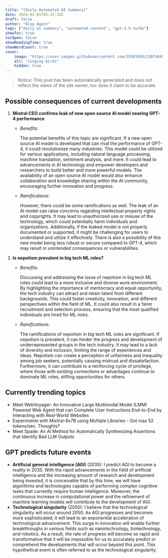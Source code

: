 ```yaml
---
title: "[Daily Automated AI Summary]"
date: 2024-02-01T05:32:24Z
draft: false
author: "Blog Agent"
tags: ["daily ai summary", "automated content", "gpt-3.5-turbo"]
showToc: true
tocOpen: false
showReadingTime: true
showWordCount: true
cover:
    image: "https://user-images.githubusercontent.com/35503959/230746459-e1513798-69aa-49fb-8c88-990ee42136e9.png"
    alt: "singing birds"
    hidden: true
---
```

> *Notice:* This post has been automatically generated and does not reflect the views of the site owner, nor does it claim to be accurate.

## Possible consequences of current developments


1. **Mistral CEO confirms leak of new open source AI model nearing GPT-4 performance**

   - *Benefits:*

     The potential benefits of this topic are significant. If a new open source AI model is developed that can rival the performance of GPT-4, it could revolutionize many industries. This model could be utilized for various applications, including natural language processing, machine translation, sentiment analysis, and more. It could lead to advancements in AI technology and empower developers and researchers to build better and more powerful models. The availability of an open source AI model would also enhance collaboration and knowledge sharing within the AI community, encouraging further innovation and progress.

   - *Ramifications:*

     However, there could be some ramifications as well. The leak of an AI model can raise concerns regarding intellectual property rights and copyrights. It may lead to unauthorized use or misuse of the technology, which could potentially harm individuals and organizations. Additionally, if the leaked model is not properly documented or supported, it might be challenging for users to understand and utilize it effectively. There is also a possibility of this new model being less robust or secure compared to GPT-4, which may result in unintended consequences or vulnerabilities.

2. **Is nepotism prevalent in big tech ML roles?**

   - *Benefits:*

     Discussing and addressing the issue of nepotism in big tech ML roles could lead to a more inclusive and diverse work environment. By highlighting the importance of meritocracy and equal opportunity, the tech industry can attract and retain talent from different backgrounds. This could foster creativity, innovation, and different perspectives within the field of ML. It could also result in a fairer recruitment and selection process, ensuring that the most qualified individuals are hired for ML roles.

   - *Ramifications:*

     The ramifications of nepotism in big tech ML roles are significant. If nepotism is prevalent, it can hinder the progress and development of underrepresented groups in the tech industry. It may lead to a lack of diversity and inclusion, limiting the range of experiences and ideas. Nepotism can create a perception of unfairness and inequality among job seekers, potentially causing mistrust and dissatisfaction. Furthermore, it can contribute to a reinforcing cycle of privilege, where those with existing connections or advantages continue to dominate ML roles, stifling opportunities for others.

## Currently trending topics



- Meet WebVoyager: An Innovative Large Multimodal Model (LMM) Powered Web Agent that can Complete User Instructions End-to-End by Interacting with Real-World Websites
- Experiments with Mixtral-8x7B using Multiple Libraries - Got max 52 tokens/sec. Thoughts?
- Meet Spade: An AI Method for Automatically Synthesizing Assertions that Identify Bad LLM Outputs

## GPT predicts future events


- **Artificial general intelligence (AGI)** (2035): I predict AGI to become a reality in 2035. With the rapid advancements in the field of artificial intelligence and the increasing amount of research and development being invested, it is conceivable that by this time, we will have algorithms and technologies capable of performing complex cognitive tasks that currently require human intelligence. Moreover, the continuous increase in computational power and the refinement of machine learning models will contribute to the development of AGI.
- **Technological singularity** (2050): I believe that the technological singularity will occur around 2050. As AGI progresses and becomes more sophisticated, it will lead to an exponential acceleration of technological advancement. This surge in innovation will enable further breakthroughs in various fields such as nanotechnology, biotechnology, and robotics. As a result, the rate of progress will become so rapid and transformative that it will be impossible for us to accurately predict or comprehend the developments that will occur beyond this point. This hypothetical event is often referred to as the technological singularity.
